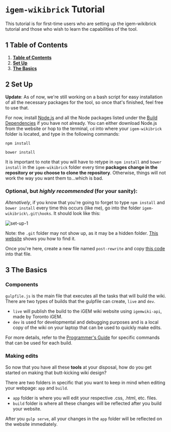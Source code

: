 # `igem-wikibrick` Tutorial

This tutorial is for first-time users who are setting up the igem-wikibrick tutorial and those who wish to learn the capabilities of the tool. 

## 1 Table of Contents
1. [**Table of Contents**](#1-table-of-contents)
2. [**Set Up**](#2-set-up)
3. [**The Basics**](#3-the-basics)

## 2 Set Up

**Update**: As of now, we're still working on a bash script for easy installation of all the necessary packages for the tool, so once that's finished, feel free to use that. 

For now, install [Node.js](https://nodejs.org/en/) and all the Node packages listed under the [Build Dependencies](https://github.com/Virginia-iGEM/igem-wikibrick/blob/master/package.json) if you have not already. You can either download Node.js from the website or hop to the terminal, `cd` into where your `igem-wikibrick` folder is located, and type in the following commands:

`npm install`   

`bower install`

It is important to note that you will have to retype in `npm install` and `bower install` in the `igem-wikibrick` folder every time **packages change in the repository or you choose to clone the repository**. Otherwise, things will not work the way you want them to...which is bad.

### Optional, but *highly recommended* (for your sanity):

_Altenatively_, if you know that you're going to forget to type `npm install` and `bower install` every time this occurs (like me), go into the folder `igem-wikibrick\.git\hooks`. It should look like this: 

![set-up-1](https://github.com/Virginia-iGEM/igem-wikibrick/blob/master/docs/tutorial/set-up-1.PNG)

Note: the `.git` folder may not show up, as it may be a hidden folder. [This website](https://www.howtogeek.com/howto/windows-vista/show-hidden-files-and-folders-in-windows-vista/) shows you how to find it. 

Once you're here, create a new file named `post-rewrite` and copy [this code](https://gist.github.com/digitaljhelms/7901283#file-post-rewrite) into that file. 

## 3 The Basics

### Components

`gulpfile.js` is the main file that executes all the tasks that will build the wiki. There are two types of builds that the gulpfile can create, `live` and `dev`. 
- `live` will publish the build to the iGEM wiki website using `igemwiki-api`, made by Toronto iGEM.   
- `dev` is used for developmental and debugging purposes and is a local copy of the wiki on your laptop that can be used to quickly make edits.   

For more details, refer to the [Programmer's Guide](https://github.com/Virginia-iGEM/igem-wikibrick/tree/master/docs/programmers-guide#3-high-level-architecture) for specific commands that can be used for each build.  

### Making edits   

So now that you have all these **tools** at your disposal, how do you get started on making that butt-kicking wiki design?   

There are two folders in specific that you want to keep in mind when editing your webpage: `app` and `build`. 
- `app` folder is where you will edit your respective .css, .html, etc. files.
- `build` folder is where all these changes will be reflected after you build your website. 

After you `gulp serve`, all your changes in the `app` folder will be reflected on the website immediately.





